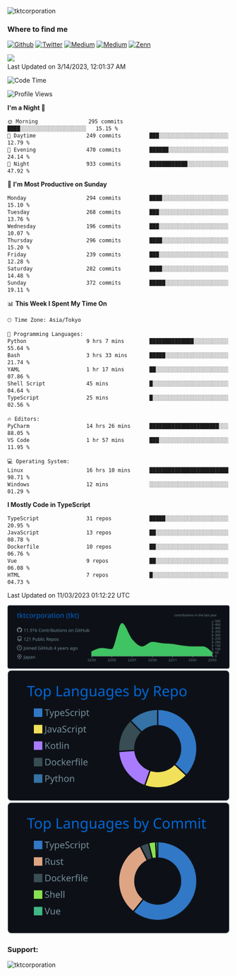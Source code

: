 <p align="left"> <img src="https://komarev.com/ghpvc/?username=tktcorporation&label=Profile%20views&color=0e75b6&style=flat" alt="tktcorporation" /> </p>

<h3>Where to find me</h3>
<p>
<a href="https://github.com/tktcorporation" target="_blank"><img alt="Github" src="https://img.shields.io/badge/GitHub-%2312100E.svg?&style=for-the-badge&logo=Github&logoColor=white" /></a>
<a href="https://twitter.com/tktcorporation" target="_blank"><img alt="Twitter" src="https://img.shields.io/badge/twitter-%231DA1F2.svg?&style=for-the-badge&logo=twitter&logoColor=white" /></a>
<a href="https://www.linkedin.com/in/tktcorporation" target="_blank"><img alt="Medium" src="https://img.shields.io/badge/linkdin-0a66c2.svg?&style=for-the-badge&logo=linkedin&logoColor=white" /></a>
<a href="https://qiita.com/tktcorporation" target="_blank"><img alt="Medium" src="https://img.shields.io/badge/qiita-55C500.svg?&style=for-the-badge&logo=qiita&logoColor=white" /></a>
<a href="https://zenn.dev/tktcorporation" target="_blank"><img alt="Zenn" src="https://img.shields.io/badge/Zenn-3EA8FF.svg?&style=for-the-badge&logo=Zenn&logoColor=white" /></a>
</p>

<!--START_SECTION:lapras-card-->
<a href="https://lapras.com/public/tktcorporation" target="_blank" rel="noopener noreferrer"><img src="https://lapras-card-generator.vercel.app/api/svg?e=3.89&b=3.48&i=3.58&b1=%23232323&b2=%236d6d6d&i1=%23212121&i2=%23818181&l=en" width="300" ></a>  
Last Updated on 3/14/2023, 12:01:37 AM
<!--END_SECTION:lapras-card-->
  
<!--START_SECTION:waka-->
![Code Time](http://img.shields.io/badge/Code%20Time-905%20hrs%2044%20mins-blue)

![Profile Views](http://img.shields.io/badge/Profile%20Views-24-blue)

**I'm a Night 🦉** 

```text
🌞 Morning                295 commits         ████░░░░░░░░░░░░░░░░░░░░░   15.15 % 
🌆 Daytime                249 commits         ███░░░░░░░░░░░░░░░░░░░░░░   12.79 % 
🌃 Evening                470 commits         ██████░░░░░░░░░░░░░░░░░░░   24.14 % 
🌙 Night                  933 commits         ████████████░░░░░░░░░░░░░   47.92 % 
```
📅 **I'm Most Productive on Sunday** 

```text
Monday                   294 commits         ████░░░░░░░░░░░░░░░░░░░░░   15.10 % 
Tuesday                  268 commits         ███░░░░░░░░░░░░░░░░░░░░░░   13.76 % 
Wednesday                196 commits         ███░░░░░░░░░░░░░░░░░░░░░░   10.07 % 
Thursday                 296 commits         ████░░░░░░░░░░░░░░░░░░░░░   15.20 % 
Friday                   239 commits         ███░░░░░░░░░░░░░░░░░░░░░░   12.28 % 
Saturday                 282 commits         ████░░░░░░░░░░░░░░░░░░░░░   14.48 % 
Sunday                   372 commits         █████░░░░░░░░░░░░░░░░░░░░   19.11 % 
```


📊 **This Week I Spent My Time On** 

```text
🕑︎ Time Zone: Asia/Tokyo

💬 Programming Languages: 
Python                   9 hrs 7 mins        ██████████████░░░░░░░░░░░   55.64 % 
Bash                     3 hrs 33 mins       █████░░░░░░░░░░░░░░░░░░░░   21.74 % 
YAML                     1 hr 17 mins        ██░░░░░░░░░░░░░░░░░░░░░░░   07.86 % 
Shell Script             45 mins             █░░░░░░░░░░░░░░░░░░░░░░░░   04.64 % 
TypeScript               25 mins             █░░░░░░░░░░░░░░░░░░░░░░░░   02.56 % 

🔥 Editors: 
PyCharm                  14 hrs 26 mins      ██████████████████████░░░   88.05 % 
VS Code                  1 hr 57 mins        ███░░░░░░░░░░░░░░░░░░░░░░   11.95 % 

💻 Operating System: 
Linux                    16 hrs 10 mins      █████████████████████████   98.71 % 
Windows                  12 mins             ░░░░░░░░░░░░░░░░░░░░░░░░░   01.29 % 
```

**I Mostly Code in TypeScript** 

```text
TypeScript               31 repos            █████░░░░░░░░░░░░░░░░░░░░   20.95 % 
JavaScript               13 repos            ██░░░░░░░░░░░░░░░░░░░░░░░   08.78 % 
Dockerfile               10 repos            ██░░░░░░░░░░░░░░░░░░░░░░░   06.76 % 
Vue                      9 repos             ██░░░░░░░░░░░░░░░░░░░░░░░   06.08 % 
HTML                     7 repos             █░░░░░░░░░░░░░░░░░░░░░░░░   04.73 % 
```




 Last Updated on 11/03/2023 01:12:22 UTC
<!--END_SECTION:waka-->

[![](https://raw.githubusercontent.com/tktcorporation/tktcorporation/master/profile-summary-card-output/github_dark/0-profile-details.svg)](https://github.com/vn7n24fzkq/github-profile-summary-cards)
[![](https://raw.githubusercontent.com/tktcorporation/tktcorporation/master/profile-summary-card-output/github_dark/1-repos-per-language.svg)](https://github.com/vn7n24fzkq/github-profile-summary-cards) [![](https://raw.githubusercontent.com/tktcorporation/tktcorporation/master/profile-summary-card-output/github_dark/2-most-commit-language.svg)](https://github.com/vn7n24fzkq/github-profile-summary-cards)

<h3 align="left">Support:</h3>
<p><a href="https://www.buymeacoffee.com/tktcorporation"> <img align="left" src="https://cdn.buymeacoffee.com/buttons/v2/default-yellow.png" height="50" width="210" alt="tktcorporation" /></a></p><br><br>
